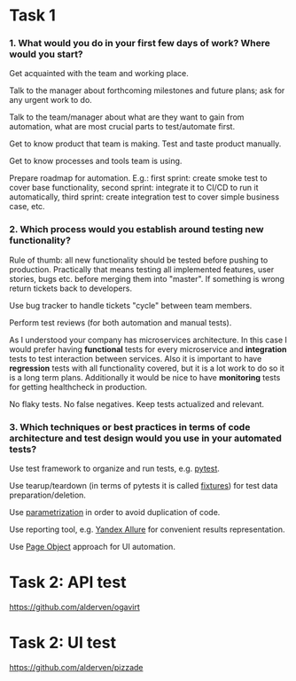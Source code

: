 # Task 1

### 1. What would you do in your first few days of work? Where would you start?

Get acquainted with the team and working place.

Talk to the manager about forthcoming milestones and future plans; ask for any urgent work to do.

Talk to the team/manager about what are they want to gain from automation, what are most crucial parts to test/automate first.

Get to know product that team is making. Test and taste product manually.

Get to know processes and tools team is using.

Prepare roadmap for automation. E.g.: first sprint: create smoke test to cover base functionality, second sprint: integrate it to CI/CD to run it automatically, third sprint: create integration test to cover simple business case, etc.

### 2. Which process would you establish around testing new functionality?

Rule of thumb: all new functionality should be tested before pushing to production. Practically that means testing all implemented features, user stories, bugs etc. before merging them into "master". If something is wrong return tickets back to developers.

Use bug tracker to handle tickets "cycle" between team members.

Perform test reviews (for both automation and manual tests).

As I understood your company has microservices architecture.
In this case I would prefer having **functional** tests for every microservice and **integration** tests to test interaction between services. Also it is important to have **regression** tests with all functionality covered, but it is a lot work to do so it is a long term plans.
Additionally it would be nice to have **monitoring** tests for getting healthcheck in production. 

No flaky tests. No false negatives. Keep tests actualized and relevant.

### 3. Which techniques or best practices in terms of code architecture and test design would you use in your automated tests?

Use test framework to organize and run tests, e.g. [pytest](https://docs.pytest.org/en/latest/).

Use tearup/teardown (in terms of pytests it is called [fixtures](https://docs.pytest.org/en/latest/fixture.html)) for test data preparation/deletion.

Use [parametrization](https://docs.pytest.org/en/latest/parametrize.html) in order to avoid duplication of code.

Use reporting tool, e.g. [Yandex Allure](https://docs.qameta.io/allure/) for convenient results representation.

Use [Page Object](https://selenium-python.readthedocs.io/page-objects.html) approach for UI automation.

# Task 2: API test

https://github.com/alderven/ogavirt

# Task 2: UI test

https://github.com/alderven/pizzade
